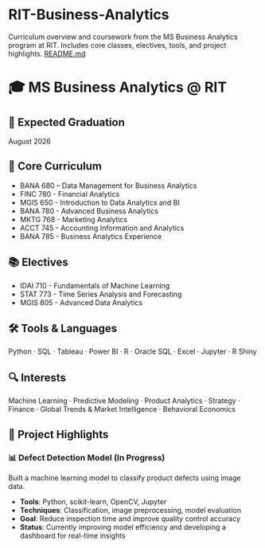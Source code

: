 # RIT-Business-Analytics
Curriculum overview and coursework from the MS Business Analytics program at RIT.  Includes core classes, electives, tools, and project highlights.
[README.md](https://github.com/user-attachments/files/22564942/README.md)
# 🎓 MS Business Analytics @ RIT

## 📅 Expected Graduation
August 2026

## 📘 Core Curriculum
- BANA 680 – Data Management for Business Analytics
- FINC 780 - Financial Analytics
- MGIS 650 - Introduction to Data Analytics and BI
- BANA 780 - Advanced Business Analytics
- MKTG 768 - Marketing Analytics
- ACCT 745 - Accounting Information and Analytics
- BANA 785 - Business Analytics Experience

## 📚 Electives
- IDAI 710 - Fundamentals of Machine Learning
- STAT 773 - Time Series Analysis and Forecasting
- MGIS 805 - Advanced Data Analytics

## 🛠️ Tools & Languages
Python · SQL · Tableau · Power BI · R · Oracle SQL · Excel · Jupyter · R Shiny

## 🔍 Interests
Machine Learning · Predictive Modeling · Product Analytics · Strategy · Finance · Global Trends & Market Intelligence · Behavioral Economics

## 🚀 Project Highlights

### 📊 Defect Detection Model (In Progress)
Built a machine learning model to classify product defects using image data.  
- **Tools**: Python, scikit-learn, OpenCV, Jupyter  
- **Techniques**: Classification, image preprocessing, model evaluation  
- **Goal**: Reduce inspection time and improve quality control accuracy  
- **Status**: Currently improving model efficiency and developing a dashboard for real-time insights
